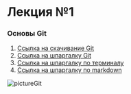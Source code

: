 # Лекция №1
### Основы Git

1) [Ссылка на скачивание Git](https://github.com/Banay242/test/tree/test#)
2) [Ссылка на шпаргалку Git](https://github.com/Banay242/test/tree/test#)
3) [Ссылка на шпаргалку по терминалу](https://github.com/Banay242/test/tree/test#)
4) [Ссылка на шпаргалку по markdown](https://github.com/Banay242/test/tree/test#)

![pictureGit](https://beecrowd.com/wp-content/uploads/2024/04/2022-08-18-GitHub.jpg)
